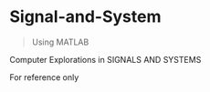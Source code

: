 # Signal-and-System
>Using MATLAB

Computer Explorations in SIGNALS AND SYSTEMS

For reference only
